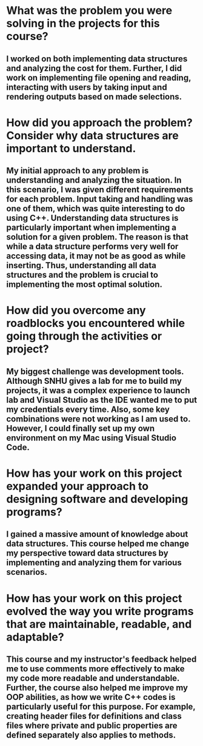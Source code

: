 # What was the problem you were solving in the projects for this course?
## I worked on both implementing data structures and analyzing the cost for them. Further, I did work on implementing file opening and reading, interacting with users by taking input and rendering outputs based on made selections.
 
# How did you approach the problem? Consider why data structures are important to understand.
## My initial approach to any problem is understanding and analyzing the situation. In this scenario, I was given different requirements for each problem. Input taking and handling was one of them, which was quite interesting to do using C++. Understanding data structures is particularly important when implementing a solution for a given problem. The reason is that while a data structure performs very well for accessing data, it may not be as good as while inserting. Thus, understanding all data structures and the problem is crucial to implementing the most optimal solution.
# How did you overcome any roadblocks you encountered while going through the activities or project?
## My biggest challenge was development tools. Although SNHU gives a lab for me to build my projects, it was a complex experience to launch lab and Visual Studio as the IDE wanted me to put my credentials every time. Also, some key combinations were not working as I am used to. However, I could finally set up my own environment on my Mac using Visual Studio Code.
# How has your work on this project expanded your approach to designing software and developing programs?
## I gained a massive amount of knowledge about data structures. This course helped me change my perspective toward data structures by implementing and analyzing them for various scenarios.
# How has your work on this project evolved the way you write programs that are maintainable, readable, and adaptable?
## This course and my instructor's feedback helped me to use comments more effectively to make my code more readable and understandable. Further, the course also helped me improve my OOP abilities, as how we write C++ codes is particularly useful for this purpose. For example, creating header files for definitions and class files where private and public properties are defined separately also applies to methods. 


